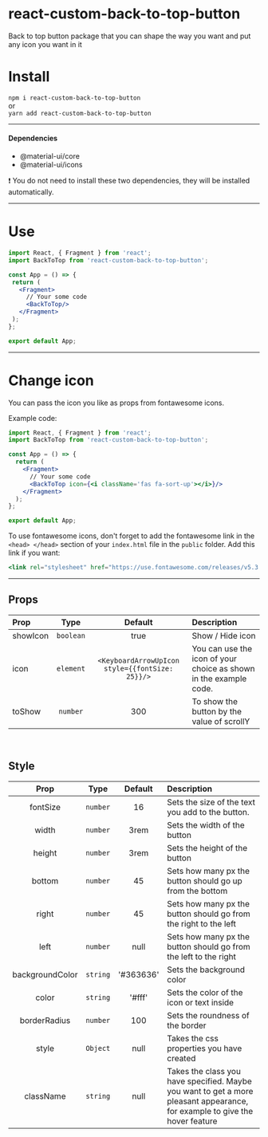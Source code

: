 # react-custom-back-to-top-button

Back to top button package that you can shape the way you want and put any icon you want in it

Install
======

`npm i react-custom-back-to-top-button`
<br>
or
<br>
`yarn add react-custom-back-to-top-button`
<hr>

#### Dependencies
- @material-ui/core <br>
- @material-ui/icons

:exclamation: You do not need to install these two dependencies, they will be installed automatically.

<hr>

Use
===
 ```jsx
import React, { Fragment } from 'react';
import BackToTop from 'react-custom-back-to-top-button';

const App = () => {
  return (
    <Fragment>
      // Your some code
      <BackToTop/>
    </Fragment>
  );
};

export default App;
 ```

<hr>

Change icon
===========

You can pass the icon you like as props from fontawesome icons.<br>

Example code:
```jsx 
import React, { Fragment } from 'react';
import BackToTop from 'react-custom-back-to-top-button';

const App = () => {
  return (
    <Fragment>
      // Your some code
      <BackToTop icon={<i className='fas fa-sort-up'></i>}/>
    </Fragment>
  );
};

export default App;
```

To use fontawesome icons, don't forget to add the fontawesome link in the `<head> </head>` section of your `index.html` file in the `public` folder. Add this link if you want:

```jsx
<link rel="stylesheet" href="https://use.fontawesome.com/releases/v5.3.1/css/all.css" integrity="sha384-mzrmE5qonljUremFsqc01SB46JvROS7bZs3IO2EmfFsd15uHvIt+Y8vEf7N7fWAU" crossorigin="anonymous">
```

<hr>

## Props

| Prop                     | Type      | Default                                         | Description                                    
| :----------------------- | :-------: | :------:                                        | :--------------------------------
| showIcon                 | `boolean` | true                                            | Show / Hide icon                     
| icon                     | `element` | `<KeyboardArrowUpIcon style={{fontSize: 25}}/>` | You can use the icon of your choice as shown in the example code.
| toShow                   | `number`  | 300                                             | To show the button by the value of scrollY

<br>

## Style

| Prop                  | Type      | Default     | Description                                    
| :-------------------: | :-------: | :---------: | :--------------            
| fontSize              | `number`  | 16          | Sets the size of the text you add to the button.                    
| width                 | `number`  | 3rem        | Sets the width of the button                       
| height                | `number`  | 3rem        | Sets the height of the button   
| bottom                | `number`  | 45          | Sets how many px the button should go up from the bottom 
| right                 | `number`  | 45          | Sets how many px the button should go from the right to the left 
| left                  | `number`  | null        | Sets how many px the button should go from the left to the right
| backgroundColor       | `string`  | '#363636'   | Sets the background color
| color                 | `string`  | '#fff'      | Sets the color of the icon or text inside 
| borderRadius          | `number`  | 100         | Sets the roundness of the border
| style                 | `Object`  | null        | Takes the css properties you have created 
| className             | `string`  | null        | Takes the class you have specified. Maybe you want to get a more pleasant appearance, for example to give the hover feature
